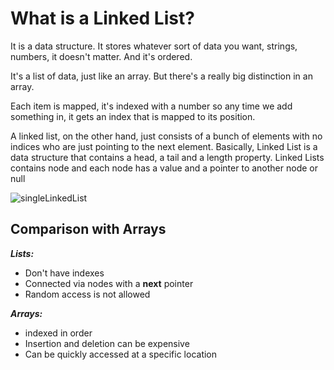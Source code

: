 # What is a Linked List?

It is a data structure. It stores whatever sort of data you want, strings, numbers, it doesn't matter. And it's ordered.

It's a list of data, just like an array. But there's a really big distinction in an array.

Each item is mapped, it's indexed with a number so any time we add something in, it gets an index that is mapped to its position.

A linked list, on the other hand, just consists of a bunch of elements with no indices who are just pointing to the next element.
Basically, Linked List is a data structure that contains a head, a tail and a length property. Linked Lists contains node and each node has a value and a pointer to another node or null

![singleLinkedList](https://user-images.githubusercontent.com/49310523/215096808-0749a9dd-59a9-42ad-beaa-17e9d1172ea5.png)

## Comparison with Arrays

***Lists:***

- Don't have indexes
- Connected via nodes with a **next** pointer
- Random access is not allowed

***Arrays:***
- indexed in order
- Insertion and deletion can be expensive
- Can be quickly accessed at a specific location

